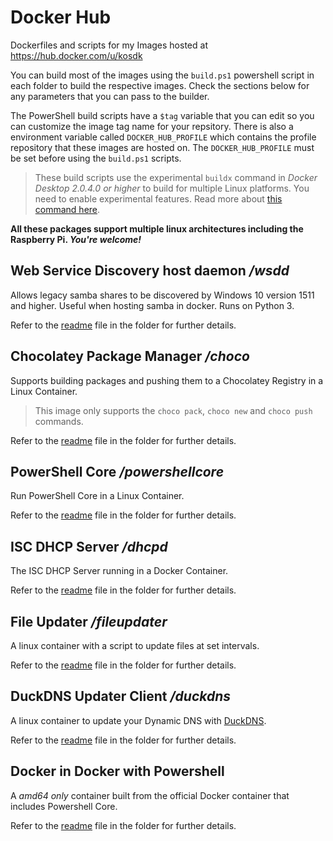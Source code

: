 # Docker Hub
Dockerfiles and scripts for my Images hosted at https://hub.docker.com/u/kosdk

You can build most of the images using the `build.ps1` powershell script in each folder to build the respective images. Check the sections below for any parameters that you can pass to the builder.

The PowerShell build scripts have a `$tag` variable that you can edit so you can customize the image tag name for your repsitory. There is also a environment variable called `DOCKER_HUB_PROFILE` which contains the profile repository that these images are hosted on. The `DOCKER_HUB_PROFILE` must be set before using the `build.ps1` scripts.

> These build scripts use the experimental `buildx` command in _Docker Desktop 2.0.4.0 or higher_ to build for multiple Linux platforms. You need to enable experimental features. Read more about [this command here](https://docs.docker.com/buildx/working-with-buildx/).

**All these packages support multiple linux architectures including the Raspberry Pi. _You're welcome!_**

## Web Service Discovery host daemon **_/wsdd_**
Allows legacy samba shares to be discovered by Windows 10 version 1511 and higher. Useful when hosting samba in docker. Runs on Python 3.

Refer to the [readme](wsdd/README.md) file in the folder for further details.

## Chocolatey Package Manager **_/choco_**
Supports building packages and pushing them to a Chocolatey Registry in a Linux Container. 

> This image only supports the `choco pack`, `choco new` and `choco push` commands.

Refer to the [readme](choco/README.md) file in the folder for further details.

## PowerShell Core **_/powershellcore_**
Run PowerShell Core in a Linux Container.

Refer to the [readme](powershellcore/README.md) file in the folder for further details.

## ISC DHCP Server **_/dhcpd_**
The ISC DHCP Server running in a Docker Container.

Refer to the [readme](dhcpd/README.md) file in the folder for further details.

## File Updater **_/fileupdater_**
A linux container with a script to update files at set intervals.

Refer to the [readme](fileupdater/README.md) file in the folder for further details.

## DuckDNS Updater Client **_/duckdns_**
A linux container to update your Dynamic DNS with [DuckDNS](www.duckdns.org).

Refer to the [readme](duckdns/README.md) file in the folder for further details.

## Docker in Docker with Powershell
A *amd64 only* container built from the official Docker container that includes Powershell Core.

Refer to the [readme](dockerpwsh/README.md) file in the folder for further details.